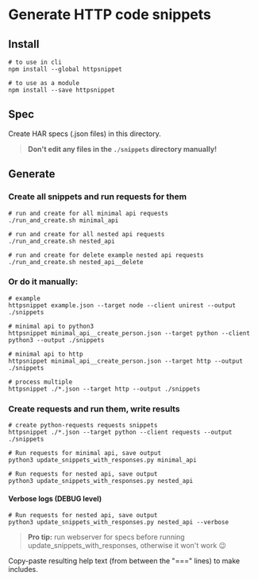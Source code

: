 # Generate HTTP code snippets


## Install

```shell
# to use in cli
npm install --global httpsnippet
```

```shell
# to use as a module
npm install --save httpsnippet
```

## Spec

Create HAR specs (.json files) in this directory.

> **Don't edit any files in the `./snippets` directory manually!**

## Generate

### Create all snippets and run requests for them

```shell
# run and create for all minimal api requests
./run_and_create.sh minimal_api
```

```shell
# run and create for all nested api requests
./run_and_create.sh nested_api
```

```shell
# run and create for delete example nested api requests
./run_and_create.sh nested_api__delete
```

### Or do it manually:

```shell
# example
httpsnippet example.json --target node --client unirest --output ./snippets
```

```shell
# minimal api to python3
httpsnippet minimal_api__create_person.json --target python --client python3 --output ./snippets
```

```shell
# minimal api to http
httpsnippet minimal_api__create_person.json --target http --output ./snippets
```


```shell
# process multiple
httpsnippet ./*.json --target http --output ./snippets
```


### Create requests and run them, write results 

```shell
# create python-requests requests snippets
httpsnippet ./*.json --target python --client requests --output ./snippets
```

```shell
# Run requests for minimal api, save output
python3 update_snippets_with_responses.py minimal_api
```

```shell
# Run requests for nested api, save output
python3 update_snippets_with_responses.py nested_api
```

#### Verbose logs (DEBUG level)

```shell
# Run requests for nested api, save output
python3 update_snippets_with_responses.py nested_api --verbose
```

> **Pro tip:** run webserver for specs before running update_snippets_with_responses, otherwise it won't work 😉 


Copy-paste resulting help text (from between the "===" lines) to make includes.
